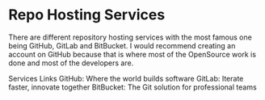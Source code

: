 # Repo Hosting Services

There are different repository hosting services with the most famous one being GitHub, GitLab and BitBucket. I would recommend creating an account on GitHub because that is where most of the OpenSource work is done and most of the developers are.

<ResourceGroupTitle>Services Links</ResourceGroupTitle>
<BadgeLink badgeText='Visit' colorScheme="green" href='https://github.com'>GitHub: Where the world builds software</BadgeLink>
<BadgeLink badgeText='Visit' href='https://gitlab.com'>GitLab: Iterate faster, innovate together</BadgeLink>
<BadgeLink badgeText='Visit' href='https://bitbucket.com'>BitBucket: The Git solution for professional teams</BadgeLink>

